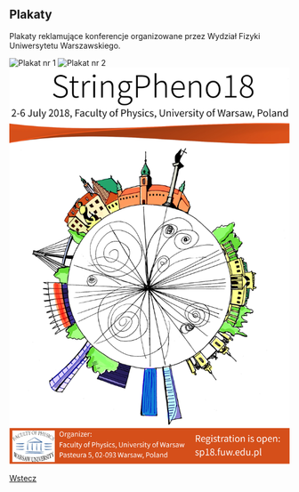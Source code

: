 ## Plakaty

Plakaty reklamujące konferencje organizowane przez Wydział Fizyki Uniwersytetu Warszawskiego.

<img src="plakat.jpg" alt="Plakat nr 1">

<img src="stringtheory.jpg" alt="Plakat nr 2">

<img src="string_pheno.jpg" alt="Plakat nr 3">

<ing src="plakat scalars.jpg" alt="Plakat nr 4">

<a href="https://pawelciosmak.github.io/portfolio">Wstecz</a>

